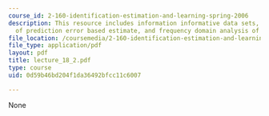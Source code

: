 ```yaml
---
course_id: 2-160-identification-estimation-and-learning-spring-2006
description: This resource includes information informative data sets, consistency
  of prediction error based estimate, and frequency domain analysis of consistency.
file_location: /coursemedia/2-160-identification-estimation-and-learning-spring-2006/0d59b46bd204f1da36492bfcc11c6007_lecture_18_2.pdf
file_type: application/pdf
layout: pdf
title: lecture_18_2.pdf
type: course
uid: 0d59b46bd204f1da36492bfcc11c6007

---
```

None